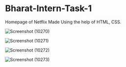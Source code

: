 # Bharat-Intern-Task-1
Homepage of Netflix Made Using the help of HTML, CSS.


![Screenshot (10270)](https://github.com/debjyotidas111/Bharat-Intern-Task-1/assets/86339364/f596554e-43c2-47d3-be1c-42015250db01)


![Screenshot (10271)](https://github.com/debjyotidas111/Bharat-Intern-Task-1/assets/86339364/c963a58d-d79b-46c4-b60b-ac91894173a6)


![Screenshot (10272)](https://github.com/debjyotidas111/Bharat-Intern-Task-1/assets/86339364/b8c24d18-e4ab-4204-ac31-3e0123766dd2)


![Screenshot (10273)](https://github.com/debjyotidas111/Bharat-Intern-Task-1/assets/86339364/93ddda77-8949-4fe7-a1d9-5e18c775b686)
